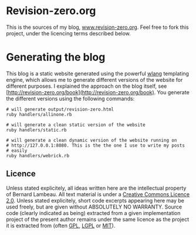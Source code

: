 # Revision-zero.org

This is the sources of my blog, www.revision-zero.org. Feel free to fork this project, under the licencing terms described below.

# Generating the blog

This blog is a static website generated using the powerful [wlang](https://github.com/blambeau/wlang) templating engine, which allows me to generate different versions of the website for different purposes. I explained the approach on the blog itself, see [http://revision-zero.org/book](http://revision-zero.org/book). You generate the different versions using the following commands:

    # will generate output/revision-zero.html
    ruby handlers/allinone.rb
    
    # will generate a clean static version of the website
    ruby handlers/static.rb

    # will generate a clean dynamic version of the website running on 
    # http://127.0.0.1:8080. This is the the one I use to write my posts 
    # easily
    ruby handlers/webrick.rb

## Licence

Unless stated explicitely, all ideas written here are the intellectual property of Bernard Lambeau. All text material is under a [Creative Commons Licence 2.0](http://creativecommons.org/licenses/by/2.0/be/contract). Unless stated explicitely, short code excerpts appearing here may be used freely, but are given without ABSOLUTELY NO WARRANTY. Source code (clearly indicated as being) extracted from a given implementation project of the present author remains under the same licence as the project it is extracted from (often [GPL](http://www.gnu.org/licenses/gpl.html), [LGPL](http://www.gnu.org/licenses/lgpl.html) or [MIT](http://www.opensource.org/licenses/mit-license.php)). 